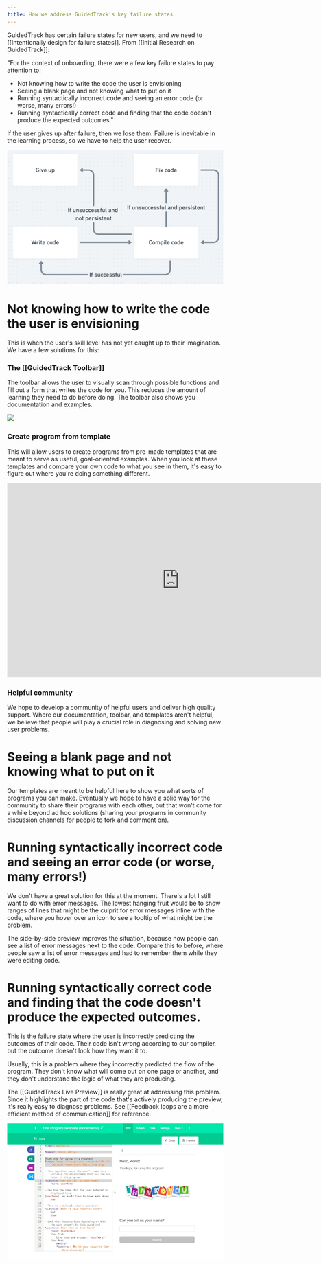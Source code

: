 ```yaml
---
title: How we address GuidedTrack's key failure states
---
```

GuidedTrack has certain failure states for new users, and we need to [[Intentionally design for failure states]]. From [[Initial Research on GuidedTrack]]:

"For the context of onboarding, there were a few key failure states to pay attention to:

* Not knowing how to write the code the user is envisioning
* Seeing a blank page and not knowing what to put on it
* Running syntactically incorrect code and seeing an error code (or worse, many errors!)
* Running syntactically correct code and finding that the code doesn't produce the expected outcomes."

If the user gives up after failure, then we lose them. Failure is inevitable in the learning process, so we have to help the user recover.

![](/assets/blogpics/FeedbackLoopCodingInGuidedTrack.png)


# Not knowing how to write the code the user is envisioning

This is when the user's skill level has not yet caught up to their imagination. We have a few solutions for this:

### The [[GuidedTrack Toolbar]]

The toolbar allows the user to visually scan through possible functions and fill out a form that writes the code for you. This reduces the amount of learning they need to do before doing. The toolbar also shows you documentation and examples.

![](https://firebasestorage.googleapis.com/v0/b/firescript-577a2.appspot.com/o/imgs%2Fapp%2FRobAndHisNotes%2FiZol_2GNCq.png?alt=media&token=288c25b6-2be2-4879-a3fa-7ddf8d7090bb)

### Create program from template

This will allow users to create programs from pre-made templates that are meant to serve as useful, goal-oriented examples. When you look at these templates and compare your own code to what you see in them, it's easy to figure out where you're doing something different.

<iframe style="border: 1px solid rgba(0, 0, 0, 0.1);" width="800" height="450" src="https://www.figma.com/embed?embed_host=share&url=https%3A%2F%2Fwww.figma.com%2Fproto%2FPjM45aimEKf0vYoIpNgq1j%2FCreate-Program-from-Template-Mockup%3Fnode-id%3D17%253A2%26scaling%3Dmin-zoom" allowfullscreen></iframe>

### Helpful community

We hope to develop a community of helpful users and deliver high quality support. Where our documentation, toolbar, and templates aren't helpful, we believe that people will play a crucial role in diagnosing and solving new user problems.

# Seeing a blank page and not knowing what to put on it

Our templates are meant to be helpful here to show you what sorts of programs you can make. Eventually we hope to have a solid way for the community to share their programs with each other, but that won't come for a while beyond ad hoc solutions (sharing your programs in community discussion channels for people to fork and comment on).

# Running syntactically incorrect code and seeing an error code (or worse, many errors!)

We don't have a great solution for this at the moment. There's a lot I still want to do with error messages. The lowest hanging fruit would be to show ranges of lines that might be the culprit for error messages inline with the code, where you hover over an icon to see a tooltip of what might be the problem.

The side-by-side preview improves the situation, because now people can see a list of error messages next to the code. Compare this to before, where people saw a list of error messages and had to remember them while they were editing code.

# Running syntactically correct code and finding that the code doesn't produce the expected outcomes.

This is the failure state where the user is incorrectly predicting the outcomes of their code. Their code isn't wrong according to our compiler, but the outcome doesn't look how they want it to.

Usually, this is a problem where they incorrectly predicted the flow of the program. They don't know what will come out on one page or another, and they don't understand the logic of what they are producing.

The [[GuidedTrack Live Preview]] is really great at addressing this problem. Since it highlights the part of the code that's actively producing the preview, it's really easy to diagnose problems. See [[Feedback loops are a more efficient method of communication]] for reference.

![](/assets/blogpics/debugger.gif)